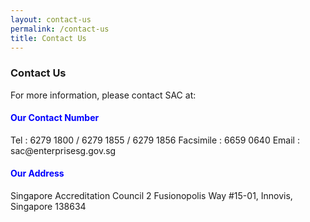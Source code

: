 ```yaml
---
layout: contact-us
permalink: /contact-us
title: Contact Us
---
```


### Contact Us

For more information, please contact SAC at:

<h4 style="color:blue">Our Contact Number</h4>
Tel : 6279 1800 / 6279 1855 / 6279 1856  
Facsimile : 6659 0640  
Email : sac@enterprisesg.gov.sg

<h4 style="color:blue">Our Address</h4>
Singapore Accreditation Council  
2 Fusionopolis Way  
#15-01, Innovis,  
Singapore 138634
